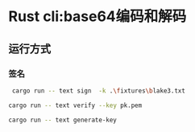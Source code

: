 # Rust cli:base64编码和解码

## 运行方式

### 签名

```bash
 cargo run -- text sign  -k .\fixtures\blake3.txt

```

```bash
cargo run -- text verify --key pk.pem

```

```bash
cargo run -- text generate-key

```
